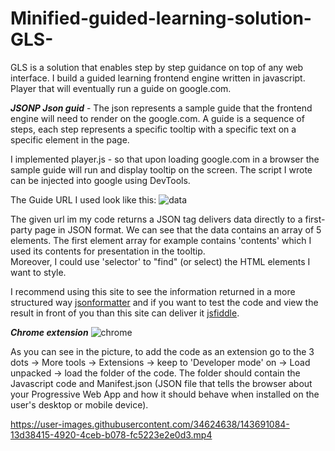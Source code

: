 # Minified-guided-learning-solution-GLS-
GLS is a solution that enables step by step guidance on top of any web interface.
I build a guided learning frontend engine written in javascript. Player that will eventually run a guide on google.com. 

***JSONP Json guid*** - The json represents a sample guide that the frontend engine will need to render on the google.com. A guide is a sequence of steps, each step represents a specific tooltip with a specific text on a specific element in the page.

I implemented player.js  - so that upon loading google.com in a browser the sample guide will run and display tooltip on the screen.
The script I wrote can be injected into google using DevTools. 

The Guide URL I used look like this:
![data](https://user-images.githubusercontent.com/34624638/143691178-5eb80571-e3aa-4736-8f22-db065ca92e93.PNG)

The given url im my code returns a JSON tag delivers data directly to a first-party page in JSON format.
We can see that the data contains an array of 5 elements. 
The first element array for example contains 'contents' which I used its contents for presentation in the tooltip.  
Moreover, I could use 'selector' to "find" (or select) the HTML elements I want to style. 

I recommend using this site to see the information returned in a more structured way [jsonformatter](https://jsonformatter.org/json-pretty-print)
and if you want to test the code and view the result in front of you than this site can deliver it [jsfiddle](https://jsfiddle.net/).

***Chrome extension***
![chrome](https://user-images.githubusercontent.com/34624638/143691171-ebbbfb01-0b16-4151-a5b4-039701deb995.PNG)

As you can see in the picture, to add the code as an extension go to the 3 dots -> More tools -> Extensions -> keep to 'Developer mode' on -> Load unpacked ->
load the folder of the code. The folder should contain the Javascript code and Manifest.json (JSON file that tells the browser about your Progressive Web App and how it should behave when installed on the user's desktop or mobile device).

https://user-images.githubusercontent.com/34624638/143691084-13d38415-4920-4ceb-b078-fc5223e2e0d3.mp4


